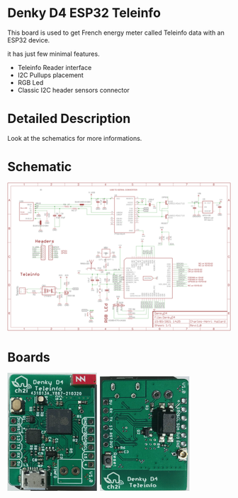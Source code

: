 # Denky D4 ESP32 Teleinfo

This board is used to get French energy meter called Teleinfo data with an ESP32 device.

it has just few minimal features.

- Teleinfo Reader interface
- I2C Pullups placement
- RGB Led
- Classic I2C header sensors connector


# Detailed Description

Look at the schematics for more informations.

# Schematic  

<img src="https://github.com/hallard/Denky-D4/blob/main/pictures/denky-d4-sch.png">

# Boards  

<img src="https://github.com/hallard/Denky-D4/blob/main/pictures/denky-d4-top.jpg" alt="Top" width="40%" height="40%">&nbsp;
<img src="https://github.com/hallard/Denky-D4/blob/main/pictures/denky-d4-bot.jpg" alt="Bottom" width="40%" height="40%">


